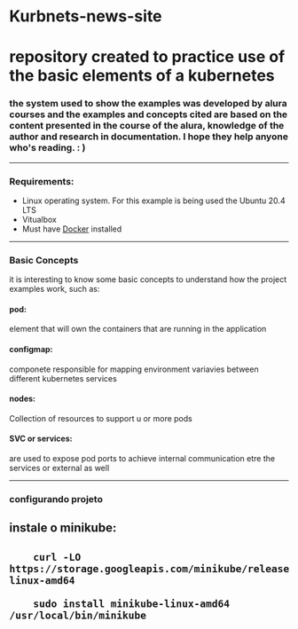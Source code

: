 # Kurbnets-news-site
# repository created to practice use of the basic elements of a kubernetes

<h3>the system used to show the examples was developed by alura courses and the examples and concepts cited are based on the content presented in the course of the alura, knowledge of the author and research in documentation. I hope they help anyone who's reading. : )</h3>


***************

<h3>Requirements:</h3>


<ul>
  <li>Linux operating system. For this example is being used the Ubuntu 20.4 LTS</a></li>
  <li>Vitualbox</li>
  <li>Must have <a href="https://docs.docker.com/engine/install/centos/">Docker</a> installed</li> 
</ul>

*****************
<h3> Basic Concepts</h3>

it is interesting to know some basic concepts to understand how the project examples work, such as:
<h4>pod:</h4> element that will own the containers that are running in the application
<h4>configmap:</h4> componete responsible for mapping environment variavies between different kubernetes services
<h4> nodes:</h4> Collection of resources to support u or more pods
<h4> SVC or services:</h4> are used to expose pod ports to achieve internal communication etre the services or external as well


************
<h3> configurando projeto<h3>
  
  <h2>instale o minikube:<h2>
  
        curl -LO https://storage.googleapis.com/minikube/releases/latest/minikube-linux-amd64
  
        sudo install minikube-linux-amd64 /usr/local/bin/minikube

